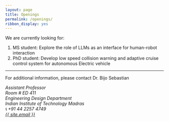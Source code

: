```yaml
---
layout: page
title: Openings
permalink: /openings/
ribbon_display: yes
---
```


We are currently looking for:
1. MS student: Explore the role of LLMs as an interface for human-robot interaction 
2. PhD student: Develop low speed collision warning and adaptive cruise control system for autonomous Electric vehicle 

----

For additional information, please contact Dr. Bijo Sebastian
<address>
Assistant Professor <br>
Room # ED 411 <br>
Engineering Design Department <br>
Indian Institute of Technology Madras <br>
<span>&#128222;</span> +91 44 2257 4749 <br>
<a class="u-email" href="mailto:{{ site.email }}">{{ site.email }}</a> <br>
</address> 
